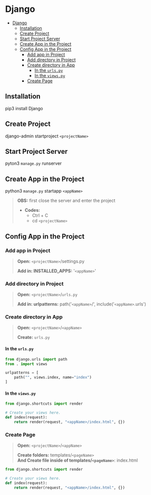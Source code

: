 # Django
<!-- TOC depthFrom:2 orderedList:true -->
- [Django](#django)
  - [Installation](#installation)
  - [Create Project](#create-project)
  - [Start Project Server](#start-project-server)
  - [Create App in the Project](#create-app-in-the-project)
  - [Config App in the Project](#config-app-in-the-project)
    - [Add app in Project](#add-app-in-project)
    - [Add directory in Project](#add-directory-in-project)
    - [Create directory in App](#create-directory-in-app)
      - [In the `urls.py`](#in-the-urlspy)
      - [In the `views.py`](#in-the-viewspy)
    - [Create Page](#create-page)
<!-- /TOC -->

## Installation

pip3 install Django

## Create Project

django-admin startproject `<projectName>`

## Start Project Server

pyton3 `manage.py` runserver

## Create App in the Project

python3 `manage.py` startapp `<appName>`

> **OBS:** first close the server and enter the project
>
> - **Codes:**
>   - Ctrl + C
>   - cd `<projectName>`

## Config App in the Project

### Add app in Project

> **Open:** `<projectName>`/settings.py
>
> **Add in: INSTALLED_APPS:** '`<appName>`'

### Add directory in Project

> **Open:** `<projectName>`/`urls.py`
>
> **Add in: urlpatterns:** path('`<appName>`/', include('`<appName>`.urls')

### Create directory in App

> **Open:** `<projectName>`/`<appName>`
>
> **Create:** `urls.py`

#### In the `urls.py`

```python
from django.urls import path
from . import views

urlpatterns = [
    path("", views.index, name="index")
]
```

#### In the `views.py`

```python
from django.shortcuts import render

# Create your views here.
def index(request):
    return render(request, "<appName>/index.html", {})
```

### Create Page

> **Open:** `<projectName>`/`<appName>`
>
> **Create folders:** templates/`<pageName>`  
> **And Create file inside of templates/`<pageName>`**: index.html

```python
from django.shortcuts import render

# Create your views here.
def index(request):
    return render(request, "<appName>/index.html", {})
```
